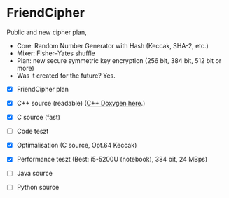 # FriendCipher
Public and new cipher plan,
 - Core: Random Number Generator with Hash (Keccak, SHA-2, etc.)
 - Mixer: Fisher–Yates shuffle
 - Plan: new secure symmetric key encryption (256 bit, 384 bit, 512 bit or more) 
 - Was it created for the future? Yes.
- [x] FriendCipher plan
- [x] C++ source (readable) ([C++ Doxygen here](https://onlinewolf.github.io/friendcipher/cpp/doxygen/html/index.html).)
- [x] C source (fast)
- [ ] Code teszt
- [x] Optimalisation (C source, Opt.64 Keccak)
- [x] Performance teszt (Best: i5-5200U (notebook), 384 bit, 24 MBps)
- [ ] Java source
- [ ] Python source



